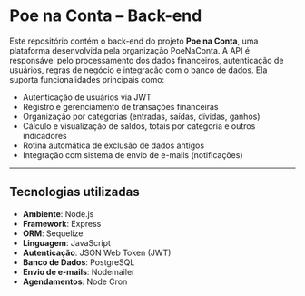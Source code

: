 # Poe na Conta – Back-end

Este repositório contém o back-end do projeto **Poe na Conta**, uma plataforma desenvolvida pela organização PoeNaConta. A API é responsável pelo processamento dos dados financeiros, autenticação de usuários, regras de negócio e integração com o banco de dados. Ela suporta funcionalidades principais como:

- Autenticação de usuários via JWT
- Registro e gerenciamento de transações financeiras
- Organização por categorias (entradas, saídas, dívidas, ganhos)
- Cálculo e visualização de saldos, totais por categoria e outros indicadores
- Rotina automática de exclusão de dados antigos
- Integração com sistema de envio de e-mails (notificações)

---

## Tecnologias utilizadas

- **Ambiente**: Node.js
- **Framework**: Express
- **ORM**: Sequelize
- **Linguagem**: JavaScript
- **Autenticação**: JSON Web Token (JWT)
- **Banco de Dados**: PostgreSQL
- **Envio de e-mails**: Nodemailer
- **Agendamentos**: Node Cron
